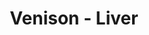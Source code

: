 ---
title: Venison - Liver
price: $47.03
description: Proin eu mi. Nulla ac enim. In tempor, turpis nec euismod scelerisque, quam turpis adipiscing lorem, vitae mattis nibh ligula nec sem.
image: https://dummyimage.com/100x250.png/ff4444/ffffff
---